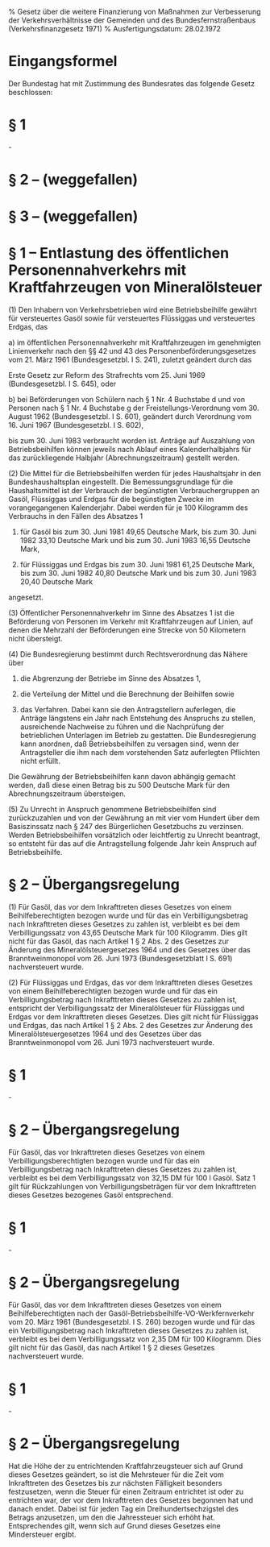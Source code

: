 % Gesetz über die weitere Finanzierung von Maßnahmen zur Verbesserung der Verkehrsverhältnisse der Gemeinden und des Bundesfernstraßenbaus  (Verkehrsfinanzgesetz 1971)
% Ausfertigungsdatum: 28.02.1972
 
# Eingangsformel

Der Bundestag hat mit Zustimmung des Bundesrates das folgende Gesetz beschlossen:

# § 1

\-

# § 2 – (weggefallen)

# § 3 – (weggefallen)

# § 1 – Entlastung des öffentlichen Personennahverkehrs mit Kraftfahrzeugen von Mineralölsteuer

(1) Den Inhabern von Verkehrsbetrieben wird eine Betriebsbeihilfe gewährt für versteuertes Gasöl sowie für versteuertes Flüssiggas und versteuertes Erdgas, das

a) im öffentlichen Personennahverkehr mit Kraftfahrzeugen im genehmigten Linienverkehr nach den §§ 42 und 43 des Personenbeförderungsgesetzes vom 21. März 1961 (Bundesgesetzbl. I S. 241), zuletzt geändert durch das

Erste Gesetz zur Reform des Strafrechts vom 25. Juni 1969 (Bundesgesetzbl. I S. 645), oder

b) bei Beförderungen von Schülern nach § 1 Nr. 4 Buchstabe d und von Personen nach § 1 Nr. 4 Buchstabe g der Freistellungs-Verordnung vom 30. August 1962 (Bundesgesetzbl. I S. 601), geändert durch Verordnung vom 16. Juni 1967 (Bundesgesetzbl. I S. 602),

bis zum 30. Juni 1983 verbraucht worden ist. Anträge auf Auszahlung von Betriebsbeihilfen können jeweils nach Ablauf eines Kalenderhalbjahrs für das zurückliegende Halbjahr (Abrechnungszeitraum) gestellt werden.

(2) Die Mittel für die Betriebsbeihilfen werden für jedes Haushaltsjahr in den Bundeshaushaltsplan eingestellt. Die Bemessungsgrundlage für die Haushaltsmittel ist der Verbrauch der begünstigten Verbrauchergruppen an Gasöl, Flüssiggas und Erdgas für die begünstigten Zwecke im vorangegangenen Kalenderjahr. Dabei werden für je 100 Kilogramm des Verbrauchs in den Fällen des Absatzes 1

1. für Gasöl bis zum 30. Juni 1981 49,65 Deutsche Mark, bis zum 30. Juni 1982 33,10 Deutsche Mark und bis zum 30. Juni 1983 16,55 Deutsche Mark,

2. für Flüssiggas und Erdgas bis zum 30. Juni 1981 61,25 Deutsche Mark, bis zum 30. Juni 1982 40,80 Deutsche Mark und bis zum 30. Juni 1983 20,40 Deutsche Mark

angesetzt.

(3) Öffentlicher Personennahverkehr im Sinne des Absatzes 1 ist die Beförderung von Personen im Verkehr mit Kraftfahrzeugen auf Linien, auf denen die Mehrzahl der Beförderungen eine Strecke von 50 Kilometern nicht übersteigt.

(4) Die Bundesregierung bestimmt durch Rechtsverordnung das Nähere über

1. die Abgrenzung der Betriebe im Sinne des Absatzes 1,

2. die Verteilung der Mittel und die Berechnung der Beihilfen sowie

3. das Verfahren. Dabei kann sie den Antragstellern auferlegen, die Anträge längstens ein Jahr nach Entstehung des Anspruchs zu stellen, ausreichende Nachweise zu führen und die Nachprüfung der betrieblichen Unterlagen im Betrieb zu gestatten. Die Bundesregierung kann anordnen, daß Betriebsbeihilfen zu versagen sind, wenn der Antragsteller die ihm nach dem vorstehenden Satz auferlegten Pflichten nicht erfüllt.

Die Gewährung der Betriebsbeihilfen kann davon abhängig gemacht werden, daß diese einen Betrag bis zu 500 Deutsche Mark für den Abrechnungszeitraum übersteigen.

(5) Zu Unrecht in Anspruch genommene Betriebsbeihilfen sind zurückzuzahlen und von der Gewährung an mit vier vom Hundert über dem Basiszinssatz nach § 247 des Bürgerlichen Gesetzbuchs zu verzinsen. Werden Betriebsbeihilfen vorsätzlich oder leichtfertig zu Unrecht beantragt, so entsteht für das auf die Antragstellung folgende Jahr kein Anspruch auf Betriebsbeihilfe.

# § 2 – Übergangsregelung

(1) Für Gasöl, das vor dem Inkrafttreten dieses Gesetzes von einem Beihilfeberechtigten bezogen wurde und für das ein Verbilligungsbetrag nach Inkrafttreten dieses Gesetzes zu zahlen ist, verbleibt es bei dem Verbilligungssatz von 43,65 Deutsche Mark für 100 Kilogramm. Dies gilt nicht für das Gasöl, das nach Artikel 1 § 2 Abs. 2 des Gesetzes zur Änderung des Mineralölsteuergesetzes 1964 und des Gesetzes über das Branntweinmonopol vom 26. Juni 1973 (Bundesgesetzblatt I S. 691) nachversteuert wurde.

(2) Für Flüssiggas und Erdgas, das vor dem Inkrafttreten dieses Gesetzes von einem Beihilfeberechtigten bezogen wurde und für das ein Verbilligungsbetrag nach Inkrafttreten dieses Gesetzes zu zahlen ist, entspricht der Verbilligungssatz der Mineralölsteuer für Flüssiggas und Erdgas vor dem Inkrafttreten dieses Gesetzes. Dies gilt nicht für Flüssiggas und Erdgas, das nach Artikel 1 § 2 Abs. 2 des Gesetzes zur Änderung des Mineralölsteuergesetzes 1964 und des Gesetzes über das Branntweinmonopol vom 26. Juni 1973 nachversteuert wurde.

# § 1

\-

# § 2 – Übergangsregelung

Für Gasöl, das vor Inkrafttreten dieses Gesetzes von einem Verbilligungsberechtigten bezogen wurde und für das ein Verbilligungsbetrag nach Inkrafttreten dieses Gesetzes zu zahlen ist, verbleibt es bei dem Verbilligungssatz von 32,15 DM für 100 l Gasöl. Satz 1 gilt für Rückzahlungen von Verbilligungsbeträgen für vor dem Inkrafttreten dieses Gesetzes bezogenes Gasöl entsprechend.

# § 1

\-

# § 2 – Übergangsregelung

Für Gasöl, das vor dem Inkrafttreten dieses Gesetzes von einem Beihilfeberechtigten nach der Gasöl-Betriebsbeihilfe-VO-Werkfernverkehr vom 20. März 1961 (Bundesgesetzbl. I S. 260) bezogen wurde und für das ein Verbilligungsbetrag nach Inkrafttreten dieses Gesetzes zu zahlen ist, verbleibt es bei dem Verbilligungssatz von 2,35 DM für 100 Kilogramm. Dies gilt nicht für das Gasöl, das nach Artikel 1 § 2 dieses Gesetzes nachversteuert wurde.

# § 1

\-

# § 2 – Übergangsregelung

Hat die Höhe der zu entrichtenden Kraftfahrzeugsteuer sich auf Grund dieses Gesetzes geändert, so ist die Mehrsteuer für die Zeit vom Inkrafttreten des Gesetzes bis zur nächsten Fälligkeit besonders festzusetzen, wenn die Steuer für einen Zeitraum entrichtet ist oder zu entrichten war, der vor dem Inkrafttreten des Gesetzes begonnen hat und danach endet. Dabei ist für jeden Tag ein Dreihundertsechzigstel des Betrags anzusetzen, um den die Jahressteuer sich erhöht hat. Entsprechendes gilt, wenn sich auf Grund dieses Gesetzes eine Mindersteuer ergibt.
